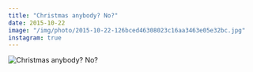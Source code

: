 ```yaml
---
title: "Christmas anybody? No?"
date: 2015-10-22
image: "/img/photo/2015-10-22-126bced46308023c16aa3463e05e32bc.jpg"
instagram: true
---
```


![Christmas anybody? No?](/img/photo/2015-10-22-126bced46308023c16aa3463e05e32bc.jpg)
